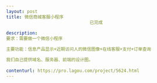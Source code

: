 ```yaml
---                
layout: post       
title: 微信商城客服小程序
                                已完成
           
description: 
要求：需要做一个微信小程序 

主要功能：信息产品显示+近期访问人的微信图像+在线客服+支付+订单查询 

我们自己提供域名、服务器、前端的设计图。
     
contenturl: https://pro.lagou.com/project/5624.html      
---                 
```

